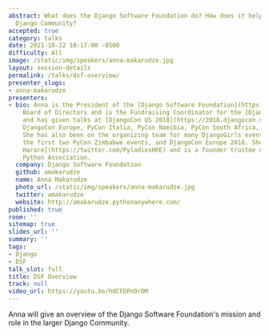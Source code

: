 ```yaml
---
abstract: What does the Django Software Foundation do? How does it help the larger
  Django Community?
accepted: true
category: talks
date: 2021-10-22 10:17:00 -0500
difficulty: All
image: /static/img/speakers/anna-makarudze.jpg
layout: session-details
permalink: /talks/dsf-overview/
presenter_slugs:
- anna-makarudze
presenters:
- bio: Anna is the President of the [Django Software Foundation](https://www.djangoproject.com/foundation/)
    Board of Directors and is the Fundraising Coordinator for the [Django Girls Foundation](https://djangogirls.org/)
    and has given talks at [DjangoCon US 2018](https://2018.djangocon.us/talk/keynote-with-anna-makarudze/),
    DjangoCon Europe, PyCon Italia, PyCon Namibia, PyCon South Africa, and many others.
    She has also been on the organizing team for many DjangoGirls events in Zimbabwe,
    the first two PyCon Zimbabwe events, and DjangoCon Europe 2018. She also ran [PyLadies
    Harare](https://twitter.com/PyladiesHRE) and is a founder trustee of the Zimbabwe
    Python Association.
  company: Django Software Foundation
  github: amakarudze
  name: Anna Makarudze
  photo_url: /static/img/speakers/anna-makarudze.jpg
  twitter: amakarudze
  website: http://amakarudze.pythonanywhere.com/
published: true
room: ''
sitemap: true
slides_url: ''
summary: ''
tags:
- Django
- DSF
talk_slot: full
title: DSF Overview
track: null
video_url: https://youtu.be/hdCFDPnOrDM
---
```


Anna will give an overview of the Django Software Foundation's mission and role in the larger Django Community.
